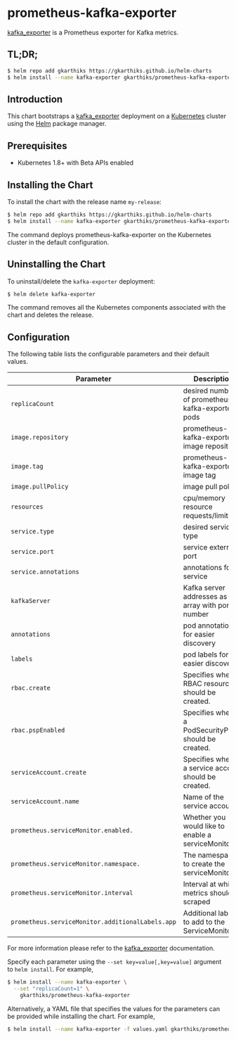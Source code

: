 # prometheus-kafka-exporter

[kafka_exporter](https://github.com/danielqsj/kafka_exporter) is a Prometheus exporter for Kafka metrics.

## TL;DR;

```bash
$ helm repo add gkarthiks https://gkarthiks.github.io/helm-charts
$ helm install --name kafka-exporter gkarthiks/prometheus-kafka-exporter
```

## Introduction

This chart bootstraps a [kafka_exporter](https://github.com/danielqsj/kafka_exporter) deployment on a [Kubernetes](http://kubernetes.io) cluster using the [Helm](https://helm.sh) package manager.

## Prerequisites

- Kubernetes 1.8+ with Beta APIs enabled

## Installing the Chart

To install the chart with the release name `my-release`:

```bash
$ helm repo add gkarthiks https://gkarthiks.github.io/helm-charts
$ helm install --name kafka-exporter gkarthiks/prometheus-kafka-exporter
```

The command deploys prometheus-kafka-exporter on the Kubernetes cluster in the default configuration.

## Uninstalling the Chart

To uninstall/delete the `kafka-exporter` deployment:

```bash
$ helm delete kafka-exporter
```

The command removes all the Kubernetes components associated with the chart and deletes the release.

## Configuration

The following table lists the configurable parameters and their default values.

| Parameter                                        | Description                                              | Default                     |
| ------------------------------------------------ | -------------------------------------------------------- | --------------------------- |
| `replicaCount`                                   | desired number of prometheus-kafka-exporter pods         | `1`                         |
| `image.repository`                               | prometheus-kafka-exporter image repository               | `danielqsj/kafka-exporter`  |
| `image.tag`                                      | prometheus-kafka-exporter image tag                      | `latest`                    |
| `image.pullPolicy`                               | image pull policy                                        | `IfNotPresent`              |
| `resources`                                      | cpu/memory resource requests/limits                      | {}                          |
| `service.type`                                   | desired service type                                     | `ClusterIP`                 |
| `service.port`                                   | service external port                                    | `9308`                      |
| `service.annotations`                            | annotations for service                                  | {}                          |
| `kafkaServer`                                    | Kafka server addresses as an array with port number      |                             |
| `annotations`                                    | pod annotations for easier discovery                     | {}                          |
| `labels`                                         | pod labels for easier discovery                          | {}                          |
| `rbac.create`                                    | Specifies whether RBAC resources should be created.      | `true`                      |
| `rbac.pspEnabled`                                | Specifies whether a PodSecurityPolicy should be created. | `true`                      |
| `serviceAccount.create`                          | Specifies whether a service account should be created.   | `true`                      |
| `serviceAccount.name`                            | Name of the service account.                             | ``                          |
| `prometheus.serviceMonitor.enabled.`             | Whether you would like to enable a serviceMonitor        | `true`                      |
| `prometheus.serviceMonitor.namespace.`           | The namespace to create the serviceMonitor in            | `monitoring`                |
| `prometheus.serviceMonitor.interval`             | Interval at which metrics should be scraped              | `prometheus-kafka-exporter` |
| `prometheus.serviceMonitor.additionalLabels.app` | Additional labels to add to the ServiceMonitor           | `{}`                        |

For more information please refer to the [kafka_exporter](https://github.com/danielqsj/kafka_exporter) documentation.

Specify each parameter using the `--set key=value[,key=value]` argument to `helm install`. For example,

```bash
$ helm install --name kafka-exporter \
  --set "replicaCount=1" \
    gkarthiks/prometheus-kafka-exporter
```

Alternatively, a YAML file that specifies the values for the parameters can be provided while installing the chart. For example,

```bash
$ helm install --name kafka-exporter -f values.yaml gkarthiks/prometheus-kafka-exporter
```
